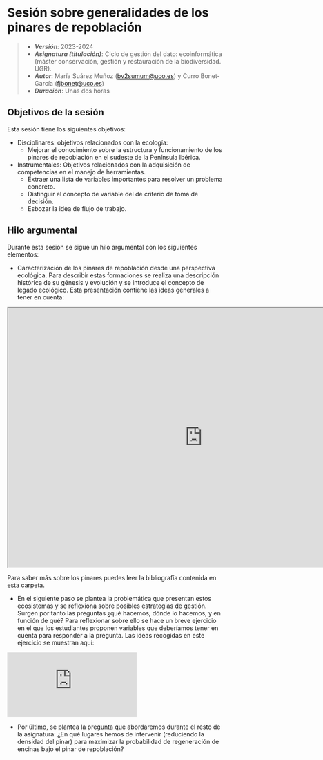 # Sesión sobre generalidades de los pinares de repoblación


> + **_Versión_**: 2023-2024
> + **_Asignatura (titulación)_**: Ciclo de gestión del dato: ecoinformática (máster conservación, gestión y restauración de la biodiversidad. UGR). 
> + **_Autor_**:  María Suárez Muñoz (bv2sumum@uco.es) y Curro Bonet-García (fjbonet@uco.es)
> + **_Duración_**: Unas dos horas



## Objetivos de la sesión

Esta sesión tiene los siguientes objetivos:

+ Disciplinares: objetivos relacionados con la ecología:
  + Mejorar el conocimiento sobre la estructura y funcionamiento de los pinares de repoblación en el sudeste de la Península Ibérica.
+ Instrumentales: Objetivos relacionados con la adquisición de competencias en el manejo de herramientas. 
  + Extraer una lista de variables importantes para resolver un problema concreto.
  + Distinguir el concepto de variable del de criterio de toma de decisión.
  + Esbozar la idea de flujo de trabajo.



## Hilo argumental

Durante esta sesión se sigue un hilo argumental con los siguientes elementos:

+ Caracterización de los pinares de repoblación desde una perspectiva ecológica. Para describir estas formaciones se realiza una descripción histórica de su génesis y evolución y se introduce el concepto de legado ecológico. Esta presentación contiene las ideas generales a tener en cuenta:

<p><iframe src="https://prezi.com/view/6uLqUdsHnVorBFF8VNDP/embed" width="900" height="600"> </iframe></p>

Para saber más sobre los pinares puedes leer la bibliografía contenida en [esta](https://github.com/aprendiendo-cosas/T_contexto_pinares_ecoinformatica_ugr/raw/2023_2024/bibliografia) carpeta. 

+ En el siguiente paso se plantea la problemática que presentan estos ecosistemas y se reflexiona sobre posibles estrategias de gestión. Surgen por tanto las preguntas ¿qué hacemos, dónde lo hacemos, y en función de qué? Para reflexionar sobre ello se hace un breve ejercicio en el que los estudiantes proponen variables que deberíamos tener en cuenta para responder a la pregunta. Las ideas recogidas en este ejercicio se muestran aquí:

![image](https://github.com/aprendiendo-cosas/T_contexto_pinares_ecoinformatica_ugr/tree/2023_2024/imagenes/Lluvia_ideas.pdf)

+ Por último, se plantea la pregunta que abordaremos durante el resto de la asignatura: ¿En qué lugares hemos de intervenir (reduciendo la densidad del pinar) para maximizar la probabilidad de regeneración de encinas bajo el pinar de repoblación?

